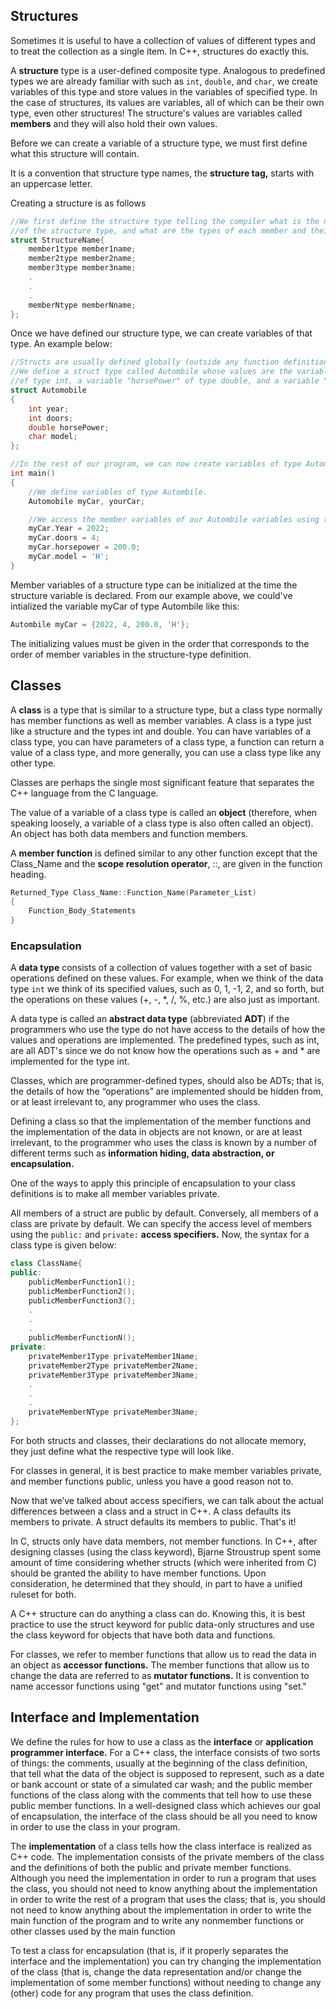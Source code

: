 ## Structures

Sometimes it is useful to have a collection of values of different types and to treat the collection as a single item. In C++, structures do exactly this.

A **structure** type is a user-defined composite type. Analogous to predefined types we are already familiar with such as ``int``, ``double``, and ``char``, we create variables of this type and store values in the variables of specified type. In the case of structures, its values are variables, all of which can be their own type, even other structures! The structure's values are variables called **members** and they will also hold their own values.

Before we can create a variable of a structure type, we must first define what this structure will contain. 

It is a convention that structure type names, the **structure tag,** starts with an uppercase letter.

Creating a structure is as follows
```cpp
//We first define the structure type telling the compiler what is the name 
//of the structure type, and what are the types of each member and their names.
struct StructureName{
    member1type member1name;
    member2type member2name;
    member3type member3name;
    .
    .
    .
    memberNtype memberNname;
};
```

Once we have defined our structure type, we can create variables of that type. An example below:
```cpp
//Structs are usually defined globally (outside any function definitions).
//We define a struct type called Autombile whose values are the variable "year" and "doors"
//of type int, a variable "horsePower" of type double, and a variable "model" of type char
struct Automobile
{
    int year;
    int doors;
    double horsePower;
    char model;
};

//In the rest of our program, we can now create variables of type Automobile to use.
int main()
{
    //We define variables of type Autombile.
    Automobile myCar, yourCar;

    //We access the member variables of our Autombile variables using the dot operator.
    myCar.Year = 2022;
    myCar.doors = 4;
    myCar.horsepower = 200.0;
    myCar.model = 'H';
}
```

Member variables of a structure type can be initialized at the time the structure variable is declared. From our example above, we could've intialized the variable myCar of type Autombile like this:
```cpp
Autombile myCar = {2022, 4, 200.0, 'H'};
```

The initializing values must be given in the order that corresponds to the order of member variables in the structure-type definition.

## Classes
A **class** is a type that is similar to a structure type, but a class type normally has member functions as well as member variables. A class is a type just like a structure and the types int and double. You can have variables of a class type, you can have parameters of a class type, a function can return a value of a class type, and more generally, you can use a class type like any other type.

Classes are perhaps the single most significant feature that separates the C++ language from the C language.

The value of a variable of a class type is called an **object** (therefore, when speaking loosely, a variable of a class type is also often called an object). An object has both data members and function members.

A **member function** is defined similar to any other function except that the Class_Name and the **scope resolution operator**, ::, are given in the function heading.
```cpp
Returned_Type Class_Name::Function_Name(Parameter_List)
{
    Function_Body_Statements
}
```

### Encapsulation
A **data type** consists of a collection of values together with a set of basic operations defined on these values. For example, when we think of the data type ``int`` we think of its specified values, such as 0, 1, -1, 2, and so forth, but the operations on these values (+, -, \*, /, %, etc.) are also just as important.

A data type is called an **abstract data type** (abbreviated **ADT**) if the programmers who use the type do not have access to the details of how the values and operations are implemented. The predefined types, such as int, are all ADT's since we do not know how the operations such as + and * are implemented for the type int.

Classes, which are programmer-defined types, should also be ADTs; that is, the details of how the “operations” are implemented should be hidden from, or at least irrelevant to, any programmer who uses the class.

Defining a class so that the implementation of the member functions and the implementation of the data in objects are not known, or are at least irrelevant, to the programmer who uses the class is known by a number of different terms such as **information hiding, data abstraction, or encapsulation.**

One of the ways to apply this principle of encapsulation to your class definitions is to make all member variables private.

All members of a struct are public by default. Conversely, all members of a class are private by default. We can specify the access level of members using the ``public:`` and ``private:`` **access specifiers.** Now, the syntax for a class type is given below:
```cpp
class ClassName{
public:
    publicMemberFunction1();
    publicMemberFunction2();
    publicMemberFunction3();
    .
    .
    .
    publicMemberFunctionN();
private:
    privateMember1Type privateMember1Name;
    privateMember2Type privateMember2Name;
    privateMember3Type privateMember3Name;
    .
    .
    .
    privateMemberNType privateMember3Name;
};
```

For both structs and classes, their declarations do not allocate memory, they just define what the respective type will look like.

For classes in general, it is best practice to make member variables private, and member functions public, unless you have a good reason not to.

Now that we’ve talked about access specifiers, we can talk about the actual differences between a class and a struct in C++. A class defaults its members to private. A struct defaults its members to public. That's it!

In C, structs only have data members, not member functions. In C++, after designing classes (using the class keyword), Bjarne Stroustrup spent some amount of time considering whether structs (which were inherited from C) should be granted the ability to have member functions. Upon consideration, he determined that they should, in part to have a unified ruleset for both.

A C++ structure can do anything a class can do. Knowing this, it is best practice to use the struct keyword for public data-only structures and use the class keyword for objects that have both data and functions.

For classes, we refer to member functions that allow us to read the data in an object as **accessor functions.** The member functions that allow us to change the data are referred to as **mutator functions.** It is convention to name accessor functions using "get" and mutator functions using "set."

## Interface and Implementation
We define the rules for how to use a class as the **interface** or **application programmer interface.** For a C++ class, the interface consists of two sorts of things: the comments, usually at the beginning of the class definition, that tell what the data of the object is supposed to represent, such as a date or bank account or state of a simulated car wash; and the public member functions of the class along with the comments that tell how to use these public member functions. In a well-designed class which achieves our goal of encapsulation, the interface of the class should be all you need to know in order to use the class in your program.

The **implementation** of a class tells how the class interface is realized as C++ code. The implementation consists of the private members of the class and the definitions of both the public and private member functions. Although you need the implementation in order to run a program that uses the class, you should not need to know anything about the implementation in order to write the rest of a program that uses the class; that is, you should not need to know anything about the implementation in order to write the main function of the program and to write any nonmember functions or other classes used by the main function

To test a class for encapsulation (that is, if it properly separates the interface and the implementation) you can try changing the implementation of the class (that is, change the data representation and/or change the implementation of some member functions) without needing to change any (other) code for any program that uses the class definition.
